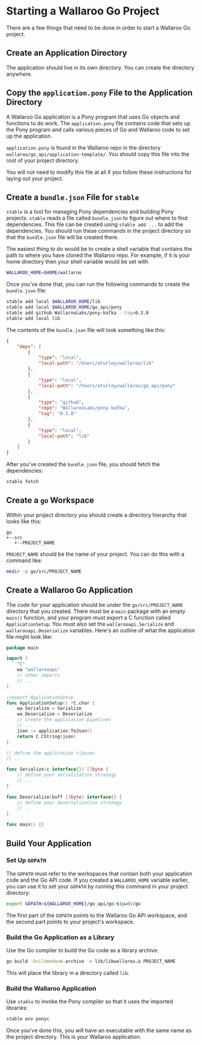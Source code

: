 # Starting a Wallaroo Go Project

There are a few things that need to be done in order to start a Wallaroo Go project.

## Create an Application Directory

The application should live in its own directory. You can create the directory anywhere.

## Copy the `application.pony` File to the Application Directory

A Wallaroo Go application is a Pony program that uses Go objects and functions to do work. The `application.pony` file contains code that sets up the Pony program and calls various pieces of Go and Wallaroo code to set up the application.

`application.pony` is found in the Wallaroo repo in the directory `wallaroo/go_api/application-template/`. You should copy this file into the root of your project directory.

You will not need to modify this file at all if you follow these instructions for laying out your project.

## Create a `bundle.json` File for `stable`

`stable` is a tool for managing Pony dependencies and building Pony projects. `stable` reads a file called `bundle.json` to figure out where to find dependencies. This file can be created using `stable add ...` to add the dependencies. You should run these commands in the project directory so that the `bundle.json` file will be created there.

The easiest thing to do would be to create a shell variable that contains the path to where you have cloned the Wallaroo repo. For example, if it is your home directory then your shell variable would be set with

```bash
WALLAROO_HOME=$HOME/wallaroo
```

Once you've done that, you can run the following commands to create the `bundle.json` file:

```bash
stable add local $WALLAROO_HOME/lib
stable add local $WALLAROO_HOME/go_api/pony
stable add github WallarooLabs/pony-kafka --tag=0.3.0
stable add local lib
```

The contents of the `bundle.json` file will look something like this:

```json
{
    "deps": [
        {
            "type": "local",
            "local-path": "/Users/aturley/wallaroo/lib"
        },
        {
            "type": "local",
            "local-path": "/Users/aturley/wallaroo/go_api/pony"
        },
        {
            "type": "github",
            "repo": "WallarooLabs/pony-kafka",
            "tag": "0.3.0"
        },
        {
            "type": "local",
            "local-path": "lib"
        }
    ]
}
```

After you've created the `bundle.json` file, you should fetch the dependencies:

```bash
stable fetch
```

## Create a `go` Workspace

Within your project directory you should create a directory hierarchy that looks like this:

```
go
+--src
   +--PROJECT_NAME
```

`PROJECT_NAME` should be the name of your project. You can do this with a command like:

```bash
mkdir -p go/src/PROJECT_NAME
```

## Create a Wallaroo Go Application

The code for your application should be under the `go/src/PROJECT_NAME` directory that you created. There must be a `main` package with an empty `main()` function, and your program must export a C function called `ApplicationSetup`. You must also set the `wallarooapi.Serialize` and `wallarooapi.Deserialize` variables. Here's an outline of what the application file might look like:

```go
package main

import (
	"C"
	wa "wallarooapi"
    // other imports
    // ...
)

//export ApplicationSetup
func ApplicationSetup() *C.char {
	wa.Serialize = Serialize
	wa.Deserialize = Deserialize
    // create the application pipelines
    // ...
	json := application.ToJson()
	return C.CString(json)
}

// define the application classes
// ..

func Serialize(c interface{}) []byte {
    // define your serialization strategy
    // ...
}

func Deserialize(buff []byte) interface{} {
    // define your deserialization strategy
    // ..
}

func main() {}
```

## Build Your Application

### Set Up `GOPATH`

The `GOPATH` must refer to the workspaces that contain both your application code and the Go API code. If you created a `WALLAROO_HOME` variable earlier, you can use it to set your `GOPATH` by running this command in your project directory:

```bash
export GOPATH=${WALLAROO_HOME}/go_api/go:$(pwd)/go
```

The first part of the `GOPATH` points to the Wallaroo Go API workspace, and the second part points to your project's workspace.

### Build the Go Application as a Library

Use the Go compiler to build the Go code as a library archive:

```bash
go build -buildmode=c-archive -o lib/libwallaroo.a PROJECT_NAME
```

This will place the library in a directory called `lib`.

### Build the Wallaroo Application

Use `stable` to invoke the Pony compiler so that it uses the imported libraries:

```bash
stable env ponyc
```

Once you've done this, you will have an executable with the same name as the project directory. This is your Wallaroo application.

